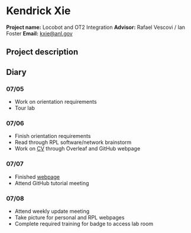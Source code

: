 # Kendrick Xie

**Project name:** Locobot and OT2 Integration
**Advisor:** Rafael Vescovi / Ian Foster
**Email:** kxie@anl.gov

## Project description

## Diary

### 07/05

- Work on orientation requirements
- Tour lab

### 07/06

- Finish orientation requirements
- Read through RPL software/network brainstorm
- Work on [CV](https://github.com/KendrickXie/rpl-summer-2022/blob/main/kendrick/KendrickXieCV.pdf) through Overleaf and GitHub webpage

### 07/07

- Finished [webpage](https://kendrickxie.github.io)
- Attend GitHub tutorial meeting

### 07/08

- Attend weekly update meeting
- Take picture for personal and RPL webpages
- Complete required training for badge to access lab room
